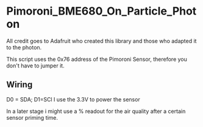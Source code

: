 # Pimoroni_BME680_On_Particle_Photon

All credit goes to Adafruit who created this library and those who adapted it to the photon.

This script uses the 0x76 address of the Pimoroni Sensor, therefore you don't have to jumper it.

## Wiring

D0 = SDA; D1=SCl
I use the 3.3V to power the sensor

In a later stage i might use a % readout for the air quality after a certain sensor priming time.
